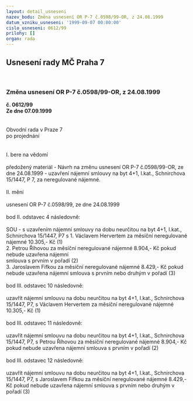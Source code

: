 ```yaml
---
layout: detail_usneseni
nazev_bodu: Změna usnesení OR P-7 č.0598/99-OR, z 24.08.1999
datum_vzniku_usneseni: '1999-09-07 00:00:00'
cislo_usneseni: 0612/99
prilohy: []
organ: rada
---
```

<div id="ucUsn_pList" class="usn">
	<span><h2>Usnesení rady MČ Praha 7 </h2>
<br></span><div class="standBody">
<span><h3>Změna usnesení OR P-7 č.0598/99-OR, z 24.08.1999</h3></span><div class="center">
		<strong>č. 0612/99</strong><br>
	</div>
<div class="center">
		<strong>Ze dne 07.09.1999</strong><br><br>
	</div>
<br>Obvodní rada v Praze 7<br>po projednání<br><br><br>I.	bere na vědomí<br><br> předožený materiál - Návrh na změnu usnesení OR P-7 č.0598/99-OR, ze dne 24.08.1999 - uzavření nájemní smlouvy na byt 4+1, I.kat., Schnirchova 15/1447, P 7, za neregulované nájemné.<br><br>II.	mění <br><br>usnesení OR P-7 č.0598/99, ze dne 24.08.1999<br><br>bod II. odstavec 4  následovně:<br><br>SOU - s uzavřením nájemní smlouvy na dobu neurčitou na byt 4+1, I.kat., Schnirchova 15/1447, P7 s 1. Václavem Hervertem za měsíční neregulované nájemné  10.305,- Kč (1)<br>2. Petrou Říhovou za měsíční neregulované nájemné 8.904,- Kč pokud nebude uzavřena nájemní    <br>    smlouva s prvním v pořadí  (2) <br>3. Jaroslavem Fifkou za měsíční neregulované nájemné 8.429,- Kč pokud nebude uzavřena nájemní smlouva s prvním nebo druhým v pořadí  (3)<br><br>bod III. odstavec 10 následovně:<br><br>uzavřít nájemní smlouvu na dobu neurčitou na byt 4+1, I.kat., Schnirchova 15/1447, P7, s Václavem Hervertem za měsíční neregulované nájemné 10.305,- Kč  (1)<br><br>bod III. odstavec 11 následovně:<br><br>uzavřít nájemní smlouvu na dobu neurčitou na byt 4+1, I.kat., Schnirchova 15/1447, P7, s Petrou Říhovou za měsíční neregulované nájemné 8.904,- Kč pokud nebude uzavřena nájemní smlouva s prvním v pořadí (2)<br><br>bod III. odstavec 12 následovně:<br><br>uzavřít nájemní smlouvu na dobu neurčitou na byt 4+1, I.kat., Schnirchova 15/1447, P7, s Jaroslavem Fifkou za měsíční neregulované nájemné 8.429,- Kč pokud nebude uzavřena nájemní smlouva s prvním nebo druhým v pořadí  (3)<br><br><br>
</div>
</div>
